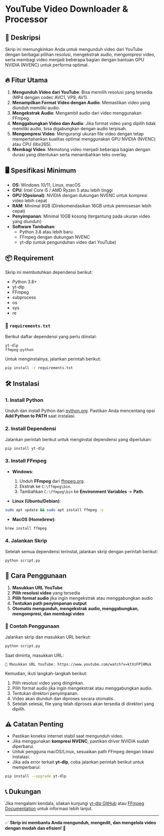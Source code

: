 # YouTube Video Downloader & Processor

## 📌 Deskripsi

Skrip ini memungkinkan Anda untuk mengunduh video dari YouTube dengan berbagai pilihan resolusi, mengekstrak audio, mengompresi video, serta membagi video menjadi beberapa bagian dengan bantuan GPU NVIDIA (NVENC) untuk performa optimal.

## 🔥 Fitur Utama

1. **Mengunduh Video dari YouTube**: Bisa memilih resolusi yang tersedia (MP4 dengan codec AVC1, VP9, AV1).
2. **Menampilkan Format Video dengan Audio**: Memastikan video yang diunduh memiliki audio.
3. **Mengekstrak Audio**: Mengambil audio dari video menggunakan FFmpeg.
4. **Menggabungkan Video dan Audio**: Jika format video yang dipilih tidak memiliki audio, bisa digabungkan dengan audio terpisah.
5. **Mengompresi Video**: Mengurangi ukuran file video dengan tetap mempertahankan kualitas optimal menggunakan GPU NVIDIA (NVENC) atau CPU (libx265).
6. **Membagi Video**: Memotong video menjadi beberapa bagian dengan durasi yang ditentukan serta menambahkan teks overlay.

## 🖥️ Spesifikasi Minimum

- **OS**: Windows 10/11, Linux, macOS
- **CPU**: Intel Core i5 / AMD Ryzen 5 atau lebih tinggi
- **GPU (Opsional)**: NVIDIA dengan dukungan NVENC untuk kompresi video lebih cepat
- **RAM**: Minimal 8GB (Direkomendasikan 16GB untuk pemrosesan lebih cepat)
- **Penyimpanan**: Minimal 10GB kosong (tergantung pada ukuran video yang diunduh)
- **Software Tambahan**:
  - Python 3.8 atau lebih baru
  - FFmpeg dengan dukungan NVENC
  - yt-dlp (untuk pengunduhan video dari YouTube)

## 📦 Requirement

Skrip ini membutuhkan dependensi berikut:

- Python 3.8+
- yt-dlp
- FFmpeg
- subprocess
- os
- sys
- re

### 📄 `requirements.txt`

Berikut daftar dependensi yang perlu diinstal:

```
yt-dlp
ffmpeg-python
```

Untuk menginstalnya, jalankan perintah berikut:

```sh
pip install -r requirements.txt
```

## 🛠️ Instalasi

### 1. **Install Python**

Unduh dan install Python dari [python.org](https://www.python.org/downloads/). Pastikan Anda mencentang opsi **Add Python to PATH** saat instalasi.

### 2. **Install Dependensi**

Jalankan perintah berikut untuk menginstal dependensi yang diperlukan:

```sh
pip install yt-dlp
```

### 3. **Install FFmpeg**

- **Windows**:

  1. Unduh **FFmpeg** dari [ffmpeg.org](https://ffmpeg.org/download.html).
  2. Ekstrak ke `C:\ffmpeg\bin`.
  3. Tambahkan `C:\ffmpeg\bin` ke **Environment Variables** → **Path**.

- **Linux (Ubuntu/Debian)**:

```sh
sudo apt update && sudo apt install ffmpeg -y
```

- **MacOS (Homebrew)**:

```sh
brew install ffmpeg
```

### 4. **Jalankan Skrip**

Setelah semua dependensi terinstal, jalankan skrip dengan perintah berikut:

```sh
python script.py
```

## 🚀 Cara Penggunaan

1. **Masukkan URL YouTube**
2. **Pilih resolusi video** yang tersedia
3. **Pilih format audio** jika ingin mengekstrak atau menggabungkan audio
4. **Tentukan path penyimpanan output**
5. **Otomatis mengunduh, mengekstrak audio, menggabungkan, mengompresi, dan membagi video**

### 📌 Contoh Penggunaan

Jalankan skrip dan masukkan URL berikut:

```sh
python script.py
```

Saat diminta, masukkan URL:

```
🔗 Masukkan URL YouTube: https://www.youtube.com/watch?v=ktXzFPlHMuk
```

Kemudian, ikuti langkah-langkah berikut:
1. Pilih resolusi video yang diinginkan.
2. Pilih format audio jika ingin mengekstrak atau menggabungkan audio.
3. Tentukan direktori penyimpanan.
4. Video akan diunduh dan diproses secara otomatis.
5. Setelah selesai, file yang telah diproses akan tersedia di direktori yang dipilih.

## ⚠️ Catatan Penting

- Pastikan koneksi internet stabil saat mengunduh video.
- Jika menggunakan **kompresi NVENC**, pastikan driver NVIDIA sudah diperbarui.
- Untuk pengguna macOS/Linux, sesuaikan path FFmpeg dengan lokasi instalasi.
- Jika ada error terkait **yt-dlp**, coba jalankan perintah berikut untuk memperbarui:

```sh
pip install --upgrade yt-dlp
```

## 📞 Dukungan

Jika mengalami kendala, silakan kunjungi [yt-dlp GitHub](https://github.com/yt-dlp/yt-dlp) atau [FFmpeg Documentation](https://ffmpeg.org/documentation.html) untuk informasi lebih lanjut.

---

✅ **Skrip ini membantu Anda mengunduh, mengedit, dan mengelola video dengan mudah dan efisien!** 🚀

